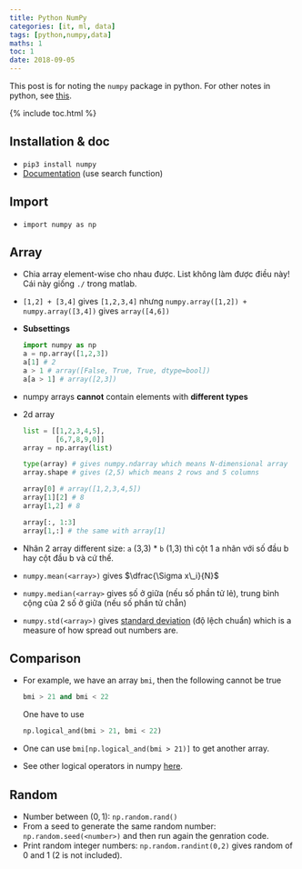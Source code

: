 ```yaml
---
title: Python NumPy
categories: [it, ml, data]
tags: [python,numpy,data]
maths: 1
toc: 1
date: 2018-09-05
---
```


This post is for noting the `numpy` package in python. For other notes in python, see [this](/tags#python).

{% include toc.html %}

## Installation & doc

- `pip3 install numpy`
- [Documentation](https://docs.scipy.org/doc/numpy/) (use search function)

## Import

- `import numpy as np`

## Array

- Chia array element-wise cho nhau được. List không làm được điều này! Cái này giống `./` trong matlab.
- `[1,2] + [3,4]` gives `[1,2,3,4]` nhưng `numpy.array([1,2]) + numpy.array([3,4])` gives `array([4,6])`
- **Subsettings**

	~~~ python
	import numpy as np
	a = np.array([1,2,3])
	a[1] # 2
	a > 1 # array([False, True, True, dtype=bool])
	a[a > 1] # array([2,3])
	~~~

- numpy arrays **cannot** contain elements with **different types**
- 2d array

	~~~ python
	list = [[1,2,3,4,5],
			[6,7,8,9,0]]
	array = np.array(list)
	
	type(array) # gives numpy.ndarray which means N-dimensional array
	array.shape # gives (2,5) which means 2 rows and 5 columns
	
	array[0] # array([1,2,3,4,5])
	array[1][2] # 8
	array[1,2] # 8
	
	array[:, 1:3]
	array[1,:] # the same with array[1]
	~~~

- Nhân 2 array different size: `a` (3,3) * `b` (1,3) thì cột 1 a nhân với số đầu b hay cột đầu b và cứ thế.
- `numpy.mean(<array>)` gives $\dfrac{\Sigma x\_i}{N}$
- `numpy.median(<array>` gives số ở giữa (nếu số phần tử lẻ), trung bình cộng của 2 số ở giữa (nếu số phần tử chẵn)
- `numpy.std(<array>)` gives [standard deviation](https://www.mathsisfun.com/definitions/standard-deviation.html) (độ lệch chuẩn) which is a measure of how spread out numbers are.

## Comparison

- For example, we have an array `bmi`, then the following cannot be true

	~~~ python
	bmi > 21 and bmi < 22
	~~~
	
	One have to use
	
	~~~ python
	np.logical_and(bmi > 21, bmi < 22)
	~~~

- One can use `bmi[np.logical_and(bmi > 21)]` to get another array.

- See other logical operators in numpy [here](https://docs.scipy.org/doc/numpy/search.html?q=logical&check_keywords=yes&area=default).

## Random

- Number between $(0,1)$: `np.random.rand()`
- From a seed to generate the same random number: `np.random.seed(<number>)` and then run again the genration code.
- Print random integer numbers: `np.random.randint(0,2)` gives random of 0 and 1 (2 is not included).